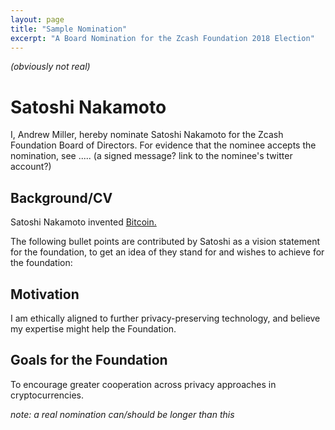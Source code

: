 ```yaml
---
layout: page
title: "Sample Nomination"
excerpt: "A Board Nomination for the Zcash Foundation 2018 Election"
---
```


*(obviously not real)*

# Satoshi Nakamoto

I, Andrew Miller, hereby nominate Satoshi Nakamoto for the Zcash Foundation Board of Directors.
For evidence that the nominee accepts the nomination, see ..... (a signed message? link to the nominee's twitter account?)

## Background/CV

Satoshi Nakamoto invented [Bitcoin.](https://bitcoin.org/bitcoin.pdf)

The following bullet points are contributed by Satoshi as a vision statement for the foundation, to get an idea of they stand for and wishes to achieve for the foundation:

## Motivation

I am ethically aligned to further privacy-preserving technology, and believe my expertise might help the Foundation.

## Goals for the Foundation

To encourage greater cooperation across privacy approaches in cryptocurrencies.


*note: a real nomination can/should be longer than this*
